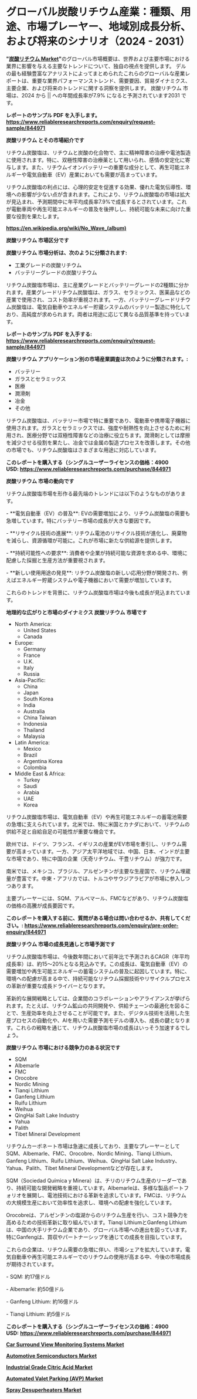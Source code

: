 <p><h1>グローバル炭酸リチウム産業：種類、用途、市場プレーヤー、地域別成長分析、および将来のシナリオ（2024 - 2031）</h1></p><p><strong>"<a href="https://www.reliableresearchreports.com/lithium-carbonate-r844971?utm_campaign=107&utm_medium=6&utm_source=Github&utm_content=ia&utm_term=03102024&utm_id=lithium-carbonate">炭酸リチウム Market</a>"</strong>のグローバル市場概要は、世界および主要市場における業界に影響を与える主要なトレンドについて、独自の視点を提供します。 デルの最も経験豊富なアナリストによってまとめられたこれらのグローバルな産業レポートは、重要な業界パフォーマンストレンド、需要要因、貿易ダイナミクス、主要企業、および将来のトレンドに関する洞察を提供します。 炭酸リチウム 市場は、2024 から || への年間成長率が7.9% になると予測されています2031 です。</p>
<p><strong>レポートのサンプル PDF を入手します。</strong><strong><a href="https://www.reliableresearchreports.com/enquiry/request-sample/844971?utm_campaign=107&utm_medium=6&utm_source=Github&utm_content=ia&utm_term=03102024&utm_id=lithium-carbonate">https://www.reliableresearchreports.com/enquiry/request-sample/844971</a></strong></p>
<p><strong>炭酸リチウム とその市場紹介です</strong></p>
<p><p>リチウム炭酸塩は、リチウムと炭酸の化合物で、主に精神障害の治療や電池製造に使用されます。特に、双極性障害の治療薬として用いられ、感情の安定化に寄与します。また、リチウムイオンバッテリーの重要な成分として、再生可能エネルギーや電気自動車（EV）産業においても需要が高まっています。</p><p>リチウム炭酸塩の利点には、心理的安定を促進する効果、優れた電気伝導性、環境への影響が少ない点が含まれます。これにより、リチウム炭酸塩の市場は拡大が見込まれ、予測期間中に年平均成長率7.9%で成長するとされています。これが電動車両や再生可能エネルギーの普及を後押しし、持続可能な未来に向けた重要な役割を果たします。</p><a href="https://en.wikipedia.org/wiki/No_Wave_(album)?utm_campaign=107&utm_medium=6&utm_source=Github&utm_content=ia&utm_term=03102024&utm_id=lithium-carbonate"></a></p>
<p><strong><a href="https://en.wikipedia.org/wiki/No_Wave_(album)?utm_campaign=107&utm_medium=6&utm_source=Github&utm_content=ia&utm_term=03102024&utm_id=lithium-carbonate">https://en.wikipedia.org/wiki/No_Wave_(album)</a></strong></p>
<p><strong>炭酸リチウム&nbsp;市場区分です</strong><strong></strong></p>
<p><strong>炭酸リチウム 市場分析は、次のように分類されます:</strong>&nbsp;</p>
<p><ul><li>工業グレードの炭酸リチウム</li><li>バッテリーグレードの炭酸リチウム</li></ul></p>
<p><p>リチウム炭酸塩市場は、主に産業グレードとバッテリーグレードの2種類に分かれます。産業グレードリチウム炭酸塩は、ガラス、セラミックス、医薬品などの産業で使用され、コスト効率が重視されます。一方、バッテリーグレードリチウム炭酸塩は、電気自動車やエネルギー貯蔵システムのバッテリー製造に特化しており、高純度が求められます。両者は用途に応じて異なる品質基準を持っています。</p></p>
<p><strong>レポートのサンプル PDF を入手する: <a href="https://www.reliableresearchreports.com/enquiry/request-sample/844971?utm_campaign=107&utm_medium=6&utm_source=Github&utm_content=ia&utm_term=03102024&utm_id=lithium-carbonate">https://www.reliableresearchreports.com/enquiry/request-sample/844971</a></strong></p>
<p><strong> 炭酸リチウム アプリケーション別の市場産業調査は次のように分類されます。:</strong></p>
<p><ul><li>バッテリー</li><li>ガラスとセラミックス</li><li>医療</li><li>潤滑剤</li><li>冶金</li><li>その他</li></ul></p>
<p><p>リチウム炭酸塩は、バッテリー市場で特に重要であり、電動車や携帯電子機器に使用されます。ガラスとセラミックスでは、強度や耐熱性を向上させるために利用され、医療分野では双極性障害などの治療に役立ちます。潤滑剤としては摩擦を減少させる役割を果たし、冶金では金属の製造プロセスを改善します。その他の市場でも、リチウム炭酸塩はさまざまな用途に対応しています。</p></p>
<p><strong>このレポートを購入する（シングルユーザーライセンスの価格：4900 USD:</strong><strong>&nbsp;<a href="https://www.reliableresearchreports.com/purchase/844971?utm_campaign=107&utm_medium=6&utm_source=Github&utm_content=ia&utm_term=03102024&utm_id=lithium-carbonate">https://www.reliableresearchreports.com/purchase/844971</a></strong></p>
<p><strong>炭酸リチウム 市場の動向です</strong></p>
<p><p>リチウム炭酸塩市場を形作る最先端のトレンドには以下のようなものがあります。</p><p>- **電気自動車（EV）の普及**: EVの需要増加により、リチウム炭酸塩の需要も急増しています。特にバッテリー市場の成長が大きな要因です。</p><p>  </p><p>- **リサイクル技術の進展**: リチウム電池のリサイクル技術が進化し、廃棄物を減らし、資源循環が可能に。これが市場に新たな供給源を提供します。</p><p>- **持続可能性への要求**: 消費者や企業が持続可能な資源を求める中、環境に配慮した採掘と生産方法が重要視されます。</p><p>- **新しい使用用途の発見**: リチウム炭酸塩の新しい応用分野が開発され、例えばエネルギー貯蔵システムや電子機器において需要が増加しています。</p><p>これらのトレンドを背景に、リチウム炭酸塩市場は今後も成長が見込まれています。</p></p>
<p><strong>地理的な広がりと市場のダイナミクス 炭酸リチウム 市場です</strong></p>
<p><ul>
    <li>
        North America:
        <ul>
            <li>United States</li>
            <li>Canada</li>
        </ul>
    </li>
    <li>
        Europe:
        <ul>
            <li>Germany</li>
            <li>France</li>
            <li>U.K.</li>
            <li>Italy</li>
            <li>Russia</li>
        </ul>
    </li>
    <li>
        Asia-Pacific:
        <ul>
            <li>China</li>
            <li>Japan</li>
            <li>South Korea</li>
            <li>India</li>
            <li>Australia</li>
            <li>China Taiwan</li>
            <li>Indonesia</li>
            <li>Thailand</li>
            <li>Malaysia</li>
        </ul>
    </li>
    <li>
        Latin America:
        <ul>
            <li>Mexico</li>
            <li>Brazil</li>
            <li>Argentina Korea</li>
            <li>Colombia</li>
        </ul>
    </li>
    <li>
        Middle East & Africa:
        <ul>
            <li>Turkey</li>
            <li>Saudi</li>
            <li>Arabia</li>
            <li>UAE</li>
            <li>Korea</li>
        </ul>
    </li>
    </ul></p>
<p><p>リチウム炭酸塩市場は、電気自動車（EV）や再生可能エネルギーの蓄電池需要の急増に支えられています。北米では、特に米国とカナダにおいて、リチウムの供給不足と自給自足の可能性が重要な機会です。</p><p>欧州では、ドイツ、フランス、イギリスの産業がEV市場を牽引し、リチウム需要が高まっています。一方、アジア太平洋地域では、中国、日本、インドが主要な市場であり、特に中国の企業（天奇リチウム、干豊リチウム）が強力です。</p><p>南米では、メキシコ、ブラジル、アルゼンチンが主要な生産国で、リチウム埋蔵量が豊富です。中東・アフリカでは、トルコやサウジアラビアが市場に参入しつつあります。</p><p>主要プレーヤーには、SQM、アルベマール、FMCなどがあり、リチウム炭酸塩の価格の高騰が成長要因です。</p></p>
<p><strong>このレポートを購入する前に、質問がある場合は問い合わせるか、共有してください。:&nbsp;<a href="https://www.reliableresearchreports.com/enquiry/pre-order-enquiry/844971?utm_campaign=107&utm_medium=6&utm_source=Github&utm_content=ia&utm_term=03102024&utm_id=lithium-carbonate">https://www.reliableresearchreports.com/enquiry/pre-order-enquiry/844971</a></strong></p>
<p><strong>炭酸リチウム 市場の成長見通しと市場予測です</strong></p>
<p><p>リチウム炭酸塩市場は、今後数年間において前年比で予測されるCAGR（年平均成長率）は、約15〜20%となる見込みです。この成長は、電気自動車（EV）の需要増加や再生可能エネルギーの蓄電システムの普及に起因しています。特に、環境への配慮が高まる中で、持続可能なリチウム採掘技術やリサイクルプロセスの革新が重要な成長ドライバーとなります。</p><p>革新的な展開戦略としては、企業間のコラボレーションやアライアンスが挙げられます。たとえば、リチウム鉱山の共同開発や、供給チェーンの最適化を図ることで、生産効率を向上させることが可能です。また、デジタル技術を活用した生産プロセスの自動化や、AIを用いた需要予測モデルの導入も、成長の鍵となります。これらの戦略を通じて、リチウム炭酸塩市場の成長はいっそう加速するでしょう。</p></p>
<p><strong>炭酸リチウム 市場における競争力のある状況です</strong></p>
<p><ul><li>SQM</li><li>Albemarle</li><li>FMC</li><li>Orocobre</li><li>Nordic Mining</li><li>Tianqi Lithium</li><li>Ganfeng Lithium</li><li>Ruifu Lithium</li><li>Weihua</li><li>QingHai Salt Lake Industry</li><li>Yahua</li><li>Palith</li><li>Tibet Mineral Development</li></ul></p>
<p><p>リチウムカーボネート市場は急速に成長しており、主要なプレーヤーとしてSQM、Albemarle、FMC、Orocobre、Nordic Mining、Tianqi Lithium、Ganfeng Lithium、Ruifu Lithium、Weihua、QingHai Salt Lake Industry、Yahua、Palith、Tibet Mineral Developmentなどが存在します。</p><p>SQM（Sociedad Química y Minera）は、チリのリチウム生産のリーダーであり、持続可能な開発戦略を重視しています。Albemarleは、多様な製品ポートフォリオを展開し、電池技術における革新を追求しています。FMCは、リチウムの大規模生産において効率性を追求し、環境への配慮を強化しています。</p><p>Orocobreは、アルゼンチンの塩湖からのリチウム生産を行い、コスト競争力を高めるための技術革新に取り組んでいます。Tianqi LithiumとGanfeng Lithiumは、中国の大手リチウム企業であり、グローバル市場への進出を図っています。特にGanfengは、買収やパートナーシップを通じての成長を目指しています。</p><p>これらの企業は、リチウム需要の急増に伴い、市場シェアを拡大しています。電気自動車や再生可能エネルギーでのリチウムの使用が高まる中、今後の市場成長が期待されています。</p><p>- SQM: 約17億ドル</p><p>- Albemarle: 約50億ドル</p><p>- Ganfeng Lithium: 約16億ドル</p><p>- Tianqi Lithium: 約5億ドル</p></p>
<p><strong>このレポートを購入する（シングルユーザーライセンスの価格：4900 USD:</strong>&nbsp;<strong><a href="https://www.reliableresearchreports.com/purchase/844971?utm_campaign=107&utm_medium=6&utm_source=Github&utm_content=ia&utm_term=03102024&utm_id=lithium-carbonate">https://www.reliableresearchreports.com/purchase/844971</a></strong></p>
<p><strong><p><a href="https://medium.com/@a.d.michael1/car-surround-view-monitoring-systems-market-size-growth-and-industry-analysis-by-market-bb6bca27aca8?utm_campaign=107&utm_medium=6&utm_source=Github&utm_content=ia&utm_term=03102024&utm_id=lithium-carbonate">Car Surround View Monitoring Systems Market</a></p><p><a href="https://www.linkedin.com/pulse/driving-factors-behind-automotive-semiconductors-market-trends-plefe?trackingId=vEtYCWGrRZGAozYbjLX94Q%3D%3D&utm_campaign=107&utm_medium=6&utm_source=Github&utm_content=ia&utm_term=03102024&utm_id=lithium-carbonate">Automotive Semiconductors Market</a></p><p><a href="https://github.com/petbigbeepjn/Market-Research-Report-List-1/blob/main/industrial-grade-citric-acid-market.md?utm_campaign=107&utm_medium=6&utm_source=Github&utm_content=ia&utm_term=03102024&utm_id=lithium-carbonate">Industrial Grade Citric Acid Market</a></p><p><a href="https://medium.com/@jodyomenick9056/digital-transformation-in-the-automated-valet-parking-avp-industry-market-opportunities-and-3cfd5722dec1?utm_campaign=107&utm_medium=6&utm_source=Github&utm_content=ia&utm_term=03102024&utm_id=lithium-carbonate">Automated Valet Parking (AVP) Market</a></p><p><a href="https://issuu.com/reportprime-2/docs/spray-desuperheaters-market-size-20_39f69d30445ed8?utm_campaign=107&utm_medium=6&utm_source=Github&utm_content=ia&utm_term=03102024&utm_id=lithium-carbonate">Spray Desuperheaters Market</a></p></strong></p>
